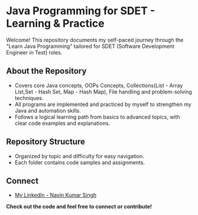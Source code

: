 # Java Programming for SDET - Learning & Practice

Welcome! This repository documents my self-paced journey through the "Learn Java Programming"
tailored for SDET (Software Development Engineer in Test) roles.

## About the Repository

- Covers core Java concepts, OOPs Concepts, Collections(List - Array List,Set - Hash Set, Map - Hash Map), File handling
  and problem-solving techniques.
- All programs are implemented and practiced by myself to strengthen my Java and automation skills.
- Follows a logical learning path from basics to advanced topics, with clear code examples and explanations.


## Repository Structure

- Organized by topic and difficulty for easy navigation.
- Each folder contains code samples and assignments.

## Connect

- [My LinkedIn - Navin Kumar Singh](https://www.linkedin.com/in/navin-bmsce/)


**Check out the code and feel free to connect or contribute!**